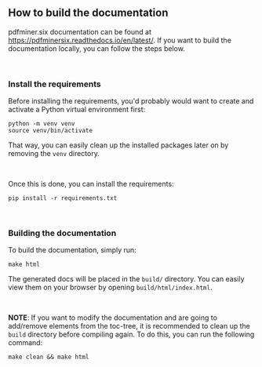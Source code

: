 ## How to build the documentation

pdfminer.six documentation can be found at
https://pdfminersix.readthedocs.io/en/latest/. If you want to build the
documentation locally, you can follow the steps below.

<br>

### Install the requirements

Before installing the requirements, you'd probably would want to create and
activate a Python virtual environment first:

```console
python -m venv venv
source venv/bin/activate
```

That way, you can easily clean up the installed packages later on by removing
the `venv` directory.

<br>

Once this is done, you can install the requirements:

```console
pip install -r requirements.txt
```

<br>

### Building the documentation

To build the documentation, simply run:

```console
make html
```

The generated docs will be placed in the `build/` directory. You can easily view
them on your browser by opening `build/html/index.html`.

<br>

**NOTE**: If you want to modify the documentation and are going to add/remove
elements from the toc-tree, it is recommended to clean up the `build` directory
before compiling again. To do this, you can run the following command:

```console
make clean && make html
```
